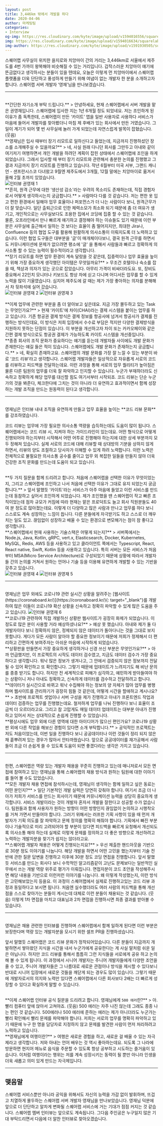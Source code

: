 ```yaml
---
layout: post
title: 3,446km 밖에서 개발을 하다
date: 2020-04-06
author: 마케팅팀
categories: 
- Interview
og-img: https://res.cloudinary.com/kyte/image/upload/v1594016556/squarelab/website/post/interview-youngjae/og_cover.jpg
img: https://res.cloudinary.com/kyte/image/upload/v1594016634/squarelab/website/post/interview-youngjae/cover.jpg
img-author: https://res.cloudinary.com/kyte/image/upload/v1591930505/squarelab/website/post/author/team_marketing.jpg
---
```


스퀘어랩 사무실이 위치한 을지로와 치앙마이 간의 거리는 3,446km로 서울에서 제주도를 4번 가까이 왕복해야 비슷해질 수 있는 거리입니다. 갑작스러운 치앙마이 얘기에 뜬금없다고 생각하시는 분들이 있을 텐데요, 오늘은 이렇게 먼 치앙마이에서 스퀘어랩 플랫폼을 더욱 단단하고 풍성하게 만들기 위해 여념이 없는 개발자 한 분을 소개하고자 합니다. 스퀘어랩 서버 개발자 ‘영재’님을 만나보겠습니다.

---

<br>
**간단한 자기소개 부탁 드립니다.**
> 안녕하세요, 현재 스퀘어랩에서 서버 개발을 맡은 권영재입니다. 스퀘어랩에 입사한 지는 1년 6개월 정도 되었네요. 저는 조인하게 된 이유가 좀 독특한데, 스퀘어랩이 만든 ‘카이트’ 앱을 일반 사용자로 사용하다 서비스가 마음에 들어서 개발자를 찾아봤더니 마침 제 후배가 있는 회사에서 만든 거였습니다. 그 일이 계기가 되어 몇 번 사무실에 놀러 가게 되었는데 자연스럽게 발목이 잡혔습니다. (웃음)

<br>
**영재님은 입사 때부터 장기 리모트로 일하신다고 들었는데, 지금까지 진행하셨던 장소를 소개해주실 수 있을까요?**
> 네, 사실 원래 다니던 회사를 그만두고 아내와 같이 여기저기 여행하면서 개인 개발을 하려던 계획이 잡힌 상태에서 스퀘어랩에 조인을 하게 되었습니다. 그래서 입사할 때 부터 장기 리모트와 관련해서 충분한 논의를 진행했고 그 결과 지금까지 장기 리모트를 진행하고 있습니다. 작년 6월부터 미국 서부, 그랜드 캐니언 - 샌프란시스코 다녀왔고 9월엔 제주도에서 3개월, 12월 말에는 치앙마이로 옮겨서 올해 2월 초까지 있었습니다. 

<br>
<img src="{{site.cloudinary}}/v1591931721/squarelab/website/post/interview-youngjae/interview_YJK_1.jpg" alt="인터뷰 권영재 1">

<br>
**흔히, 원격 근무에 대한 ‘생산성 감소'라는 우려의 목소리도 존재하는데, 직접 경험자로서 어떻게 생각하시는지 궁금합니다.**
> 사람마다 다를 것 같습니다. 저는 편한 옷 입고 편한 환경에서 일해야 업무 효율이나 퍼포먼스가 더 나는 사람이다 보니, 원격근무가 더 잘 맞습니다. 일단 출퇴근으로 인한 체력소모가 최소화 되기 때문에 좀 더 여유가 생기고, 개인적으로는 사무실보다도 조용한 집에서 코딩에 집중 할 수 있는 것 같습니다. 물론, 오프라인에서 만나 빠르게 얘기하고 결정해야 하는 이슈들도 있기 때문에 이런 부분은 사무실에 출근해서 일하는 것 보다는 효율이 좀 떨어지지만, 최대한 Jira나, Confluence 등의 협업 도구를 활용해 원활하게 의사소통이 이뤄지도록 더 노력하고 있습니다. 이런 협업 도구들은 대부분을 '글'이 매개체이다보니, 결국 원격 근무를 하면서도 커뮤니케이션에 문제가 없으려면 평소에 '글' 을 통해서 사람들과 빠르고 정확하게 의사소통 할 수 있는 능력이 필수적이라고 생각합니다.

<br>
**장기 리모트를 하면 업무 환경이 계속 달랐을 것 같은데, 집중력이나 업무 효율을 높이기 위해 가장 중요하게 생각했던 아이템은 무엇일까요?**
> 무조건 호텔이나 숙소를 잡을 때, 책상과 의자가 있는 곳으로 잡았습니다. 아무리 가격이 비싸더라도요. 또, 장비도 중요해서 22인치 모니터나 키보드도 항상 차에 싣고 다니며 어디서든 업무를 할 수 있게 노력을 많이 기울였습니다. 심지어 제주도에 갈 때는 제가 가장 좋아하는 의자를 분해해서 차 뒷좌석에 실어 갔습니다.

<br>
<div class="column-box">
    <img class="column-image" src="{{site.cloudinary}}/v1591931721/squarelab/website/post/interview-youngjae/interview_YJK_2.jpg" alt="인터뷰 권영재 2">
    <img class="column-image" src="{{site.cloudinary}}/v1591931721/squarelab/website/post/interview-youngjae/interview_YJK_3.jpg" alt="인터뷰 권영재 3">
</div>

<br>
**이제 업무에 관련한 부분을 좀 더 알아보고 싶은데요. 지금 가장 몰두하고 있는 Task는 무엇인가요?**
> 현재 ‘카이트’에 차이(CHAI)라는 결제 시스템을 붙이는 업무를 하고 있습니다. 기존 항공권 결제 방식은 결제 정보를 항공사에 넘겨서 항공사가 결제를 진행하는 방식인데요, 이 방식은 저희 입장에서 수수료 부담은 적지만 다양한 결제방식을 지원하지 못하는 단점이 있습니다. 이 부분을 개선하고자 차이 또는 카카오페이와 같은 간편 결제 방식으로도 항공권 결제가 가능하도록 카이트 시스템을 개선중입니다.

<br>
**종종 회사의 조직 문화가 중요하다는 얘기를 듣는데 개발자들 사이에도 개발 문화가 존재한다는 얘길 들은 적이 있습니다. 스퀘어랩에도 개발 문화가 존재하는지 궁금합니다.**
> 네, 확실히 존재하고요. 스퀘어랩의 개발 문화를 가장 잘 느낄 수 있는 부분이 바로 ‘코드 리뷰’라고 생각합니다. 스퀘어랩 개발자들은 일상적으로 자유롭게 서로의 코드를 리뷰하고 피드백을 전달하는데요. 이런 과정을 통해 서로의 업무 퀄리티가 높아짐은 물론 다른 팀원의 업무를 더욱 잘 파악하고 인지할 수 있습니다. 누군가 부재하더라도 신속하고 정확하게 해당 업무를 대신할 힘도 여기서부터 시작되죠. <span class="emphasis">코드 리뷰는 단순 누군가의 것을 봐준다, 체크한다에 그치는 것이 아니라 더 유연하고 효과적이면서 함께 성장하는 개발 조직을 만드는 원동력이 된다고 생각합니다.</span>

---

<br>
영재님은 인터뷰 내내 조직을 유연하게 만들고 업무 효율을 높이는 **<span>코드 리뷰 문화</span>**를 강조하였습니다.

<p class="quotes">
<i class="ri-double-quotes-l quote"></i>
코드 리뷰는 업무에 가장 필요한 의사소통 역량을 습득하는데도 도움이 많이 됩니다. 스퀘어랩에서는 코드 리뷰 시, 지켜야 하는 가이드라인이 있는데요. 어떤 형식으로 어떻게 진행되어야 하는지부터 시작해서 어떤 어투로 진행해야 하는지에 대한 상세 부분까지 모두 정해져 있습니다. 실제 서로의 코드에 대해 리뷰할 때 상대방의 기분을 상하지 않게 하면서, 리뷰의 양도 조절하고 당사자가 이해할 수 있게 하려 노력합니다. 이런 노력은 전체적으로 불필요한 의사소통 공수를 줄이고 업무 외 복잡한 일들을 만들지 않아 더욱 건강한 조직 문화를 만드는데 도움이 되고 있습니다.
<i class="ri-double-quotes-r quote"></i>
</p>

<br>
**두 가지 질문을 함께 드리려고 합니다. 처음에 스퀘어랩을 선택한 이유가 무엇이었는지, 그리고 스퀘어랩에 조인하고 나서 처음에 선택한 이유가 그대로 유지 되었는지 궁금합니다.**
> 앞서 말했듯 ‘카이트'라는 서비스가 아주 마음에 들었고 이런 서비스를 만드는데 동참하고 싶어서 조인하게 되었습니다. 제가 조인했을 땐 스퀘어랩이 작고 빠른 조직이었는데 점차 규모가 커짐에 따라 현재는 맡은 프로덕트도 늘고 회사 직원분들도 40여 분 정도로 많아졌는데요. 이렇게 더 다양하고 많은 사람과 만나고 업무를 하다 보니 스스로도 계속 성장하는 느낌이 듭니다. 다른 분들에게 자극받기도 하고 스스로 더 깨우치는 일도 있고. 끊임없이 성장하고 배울 수 있는 환경으로 변모해가는 점이 참 좋다고 생각합니다. 

<br>
**스퀘어랩에서 현재 사용하는 기술스택은 어떻게 되는지?**
> 서버쪽에서는 Node.js, Java, Kotlin, gRPC, vert.x, Elasticsearch, Docker, Kubernetes, MySQL, Redis, AWS 등을 사용하고 있고 클라이언트 쪽에서는 Typescript, React, React native, Swift, Kotlin 등을 사용하고 있습니다. 특히 서버는 모든 서비스가 처음부터 MSA(Micro Service Architecture)로 구성되었기 때문에 상황에 따라서 개발자들 간의 논의를 거쳐서 원하는 언어나 기술 등을 이용해 유연하게 개발할 수 있는 기반을 갖추고 있습니다.

<br>
<div class="column-box">
    <img class="column-image" src="{{site.cloudinary}}/v1591931721/squarelab/website/post/interview-youngjae/interview_YJK_4.jpg" alt="인터뷰 권영재 4">
    <img class="column-image" src="{{site.cloudinary}}/v1591931722/squarelab/website/post/interview-youngjae/interview_YJK_5.jpg" alt="인터뷰 권영재 5">
</div>

---

<br>
영재님은 업무 외에도 코로나19 관련 실시간 상황을 알려주는 [웹사이트(https://coronaboard.kr/)](https://coronaboard.kr/){: target="_blank"}를 개발하여 많은 이들이 코로나19 확산 상황을 신속하고 정확히 파악할 수 있게 많은 도움을 주고 있습니다.

<img class="border" src="{{site.cloudinary}}/v1591931721/squarelab/website/post/interview-youngjae/interview_YJK_6.jpg" alt="인터뷰 권영재 6">

<br>
**코로나19 관련하여 직접 개발하신 상황판 웹사이트가 굉장히 화제가 되었습니다. 이 정도로 많은 분이 사용할 거라 예상하셨나요?**
> 예상 못 했습니다. 아내와 제가 둘 다 개발자이다 보니 정확하지 않은, 정제되지 않은 데이터가 돌아다니는 것을 그대로 보지 못합니다. 게다가 모든 사람이 알아야 할 중요한 정보이기 때문에 저희가 정제해서 더 편리하고 간편하게 보여주자는 아쉬운 마음에 시작하게 되었습니다.

<br>
**상황판을 만들면서 가장 중요하게 생각하거나 신경 쓰신 부분은 무엇인가요?**
> 아까 언급했지만, 이 프로젝트의 시작도 데이터 검수였고, 지금도 데이터 검수가 가장 중요하다고 생각합니다. 워낙 많은 정보가 생겨나고, 그 안에서 검증되지 않은 정보까지 전달될 수 있어 확인하고 또 확인합니다. 그렇기 때문에 업데이트가 느려지기도 해 비난 문의를 종종 받기도 합니다. 하지만 전 세계적으로 피해가 심각하고, 예민하게 받아들여야 하는 상황이니 저나 아내도 정확하고, 신속하게 데이터를 검수하고 전달하려고 합니다.

<br>
**데이터가 실시간으로 바뀌고 워낙 수집해야 하는 정보의 양 자체가 많아 업무를 병행하며 웹사이트를 관리하기가 굉장히 힘들 것 같은데, 어떻게 시간을 할애하고 계시나요?**
> 초반에 프로젝트 셋업이나 서버 구성을 제가 진행하고 아내가 프론트엔드 작업과 데이터 검증하는 업무를 진행했는데요. 철저하게 업무를 나눠 진행하다 보니 효율이 조금씩 더 오르더라고요. 그리고 참 고맙게도 매일 데이터 업데이트는 대부분 아내가 진행하고 있어서 저는 상대적으로 손쉽게 진행할 수 있었습니다.

<br>
**평상시에도 업무 외에 다른 영역에 대한 아이디어가 많으신 편인가요? 코로나19 상황판 외에 다른 작업을 해보신 경험이 있다면 소개 부탁합니다.**
> 공익적인 프로젝트는 저도 처음이었는데, 이번 일을 진행하다 보니 공공데이터나 이런 것들이 정리 되지 않은 채 흩뿌려져 있는 경우가 많아서 안타까웠습니다. 앞으로 공공데이터를 재가공해서 사람들이 조금 더 손쉽게 쓸 수 있도록 도움이 되면 좋겠다라는 생각은 가지고 있습니다. 

---

<br>
한편, 스퀘어랩은 역량 있는 개발자 채용을 꾸준히 진행하고 있는데 매니저로서 모든 면접에 참여하고 있는 영재님을 통해 스퀘어랩의 채용 방식과 원하는 팀원에 대한 이야기를 들어 볼 수도 있었습니다. 

<br>
**모든 개발자 채용 면접에 참석하시는데, 영재님이 생각하는 함께 일하고 싶은 동료는 어떤 분인지?**
> 일단 기본적인 개발 실력은 당연히 갖춰야 합니다. 여기서 조금 더 나아가 저희가 서비스를 만드는 회사이기 때문에 커뮤니케이션 능력을 상당히 중요하게 생각합니다. 서비스 개발이라는 것이 개발자 혼자서 개발을 잘한다고 성공할 수가 없습니다. 팀원들과 함께 사용자가 원하는 방향이 어떤 방향인지 끊임없이 논의하고 시행착오를 거쳐 가면서 만들어야 합니다. 그러기 위해서는 러프한 기획 사항이 있을 때 <span class="emphasis">먼저 개발자가 기획 의도를 잘 파악하고 문제 정의를 명확히 해줘야 합니다. 기획에서 빠진 부분이나 기술적으로 미리 고려되어야 할 부분이 있다면 피드백을 빠르게 요청해서 개선되도록 의사소통 해야 하는데 실제로 이렇게 문제를 정의하고 더 좋은 방향으로 개선하려고 노력하는 개발자분을 찾기가 쉽지는 않더라고요.</span>

<br>
**스퀘어랩 개발자 채용은 어떻게 진행되는지요?**
> 우선 제출한 핸드아웃을 기반으로 30분 정도 이야기를 나눕니다. 해당 개발을 하면서 어떤 고민을 했는지부터 기술 전반에 관한 질문 답변을 진행하고 이후에 30분 정도 코딩 면접을 진행합니다. 앞서 말했듯 서비스를 만드는 회사다 보니 수학적인 알고리즘같이 고난도 문제보다는 일반적인 실무에서 쓰는 개발 역량 위주로 평가가 이뤄집니다. 면접자분이 코드 초안을 작성해주시면 해당 내용을 기반으로 이런저런 이야기를 나눕니다. 왜 이렇게 작성했는지, 이런 방식은 고민해보았는지 등을요. 이 과정이 스퀘어랩에서 실제로 진행하고있는 코드 리뷰 과정과 동일하다고 보시면 됩니다. 처음엔 실수했더라도 여러 사람의 피드백을 통해 개선점을 스스로 찾아가는 분들이 계시는데 대체로 이런 분들이 채용되는 것 같습니다. (웃음) 이렇게 1차 면접을 마치고 대표님과 2차 면접을 진행하시면 최종 결과를 받아볼 수 있습니다.

---

<br>
영재님은 채용 관련한 인터뷰를 진행하며 스퀘어랩에서 함께 일하게 된다면 이런 부분은 보장한다며 역량 있는 개발자분을 모시기 위한 셀프 PR을 진행하셨습니다. 

<p class="quotes">
<i class="ri-double-quotes-l quote"></i>앞서 말했듯 스퀘어랩은 코드 리뷰 문화가 정착되어있습니다. 다른 분들이 지금까지 개발하면서 쌓아왔던 지식을 시간을 내서 누군가에게 공유한다는 게 사실 말처럼 쉬운 일은 아닙니다. 하지만 코드 리뷰를 통해서 틈틈히 그런 지식들을 서로에게 공유 하고 논의해 볼 수 있게 됩니다. 이 과정에서 시니어 개발자는 주니어 개발자들에게 다양한 조언을 줄 수 있고, 주니어 개발자들은 그 나름대로 새로운 관점이나 방식을 제시할 수 있다보니 반대로 시니어 입장에서 새로운 것들을 깨닫게 되는 경우도 많이 있습니다. 그렇기 때문에 개발자로서의 의지와 노력만 있다면 스퀘어랩에서 다른 회사보다 2배는 더 빠르게 성장할 수 있다고 확실하게 말할 수 있습니다.
<i class="ri-double-quotes-r quote"></i>
</p>

<br>
**이제 스퀘어랩 인터뷰 공식 질문을 드리려고 합니다. 영재님에게 <code>500 에러</code>란?**
> 아. 빨리 컴퓨터 앞에 앉아서 고쳐야죠. (웃음) 500 에러는 자주 나진 않는데 그래도 종종 나는 편인 것 같습니다. 500에러나 500 에러에 준하는 에러는 제가 아니더라도 누군가는 빨리 확인해서 빨리 문제를 파악해야 합니다. 저희는 서로의 업무를 명확히 파악하고 있기 때문에 누구 한 명을 담당자로 지정하지 않고 문제를 발견한 사람이 먼저 처리하려고 노력하고 있습니다.

<br>
**영재님에게 여행이란?**
> 여행은 새로운 경험을 하고, 새로운 걸 배울 수 있는 자극제라고 생각합니다. 저와 아내는 언어 배우는 것 역시 좋아하는데요. 되도록 그 나라에 방문하면 현지어 메뉴로 음식을 주문할 수 있도록 항상 공부하고 시도하는 즐거움이 있습니다. 이처럼 여행이라는 행위는 저를 계속 성장시키는 동력이 될 뿐만 아니라 인생을 더욱 새롭고 의미 있게 만드는 자극제입니다.

---

## 맺음말

스퀘어랩 서비스뿐만 아니라 공익을 위해서도 자신의 능력을 가감 없이 발휘하며, 뜨겁고 치열하게 몰두하는 스퀘어랩 서버 개발자 영재님을 만나보았습니다. 영재님 덕분에 앞으로 더 단단하고 알차게 변화될 스퀘어랩 서비스에 거는 기대가 점점 커지는 것 같습니다. 스퀘어랩 멤버 인터뷰는 앞으로도 계속됩니다. 그다음 주인공은 누구일지 많은 기대 부탁드리면서 다음에 더 알찬 인터뷰로 찾아오겠습니다.
